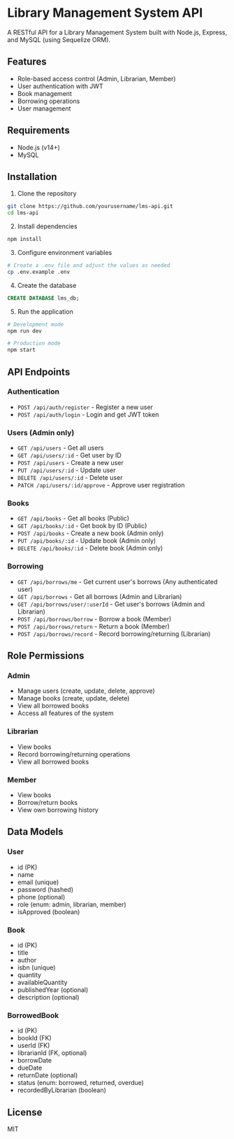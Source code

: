 # Library Management System API

A RESTful API for a Library Management System built with Node.js, Express, and MySQL (using Sequelize ORM).

## Features

- Role-based access control (Admin, Librarian, Member)
- User authentication with JWT
- Book management
- Borrowing operations
- User management

## Requirements

- Node.js (v14+)
- MySQL

## Installation

1. Clone the repository

```bash
git clone https://github.com/yourusername/lms-api.git
cd lms-api
```

2. Install dependencies

```bash
npm install
```

3. Configure environment variables

```bash
# Create a .env file and adjust the values as needed
cp .env.example .env
```

4. Create the database

```sql
CREATE DATABASE lms_db;
```

5. Run the application

```bash
# Development mode
npm run dev

# Production mode
npm start
```

## API Endpoints

### Authentication

- `POST /api/auth/register` - Register a new user
- `POST /api/auth/login` - Login and get JWT token

### Users (Admin only)

- `GET /api/users` - Get all users
- `GET /api/users/:id` - Get user by ID
- `POST /api/users` - Create a new user
- `PUT /api/users/:id` - Update user
- `DELETE /api/users/:id` - Delete user
- `PATCH /api/users/:id/approve` - Approve user registration

### Books

- `GET /api/books` - Get all books (Public)
- `GET /api/books/:id` - Get book by ID (Public)
- `POST /api/books` - Create a new book (Admin only)
- `PUT /api/books/:id` - Update book (Admin only)
- `DELETE /api/books/:id` - Delete book (Admin only)

### Borrowing

- `GET /api/borrows/me` - Get current user's borrows (Any authenticated user)
- `GET /api/borrows` - Get all borrows (Admin and Librarian)
- `GET /api/borrows/user/:userId` - Get user's borrows (Admin and Librarian)
- `POST /api/borrows/borrow` - Borrow a book (Member)
- `POST /api/borrows/return` - Return a book (Member)
- `POST /api/borrows/record` - Record borrowing/returning (Librarian)

## Role Permissions

### Admin

- Manage users (create, update, delete, approve)
- Manage books (create, update, delete)
- View all borrowed books
- Access all features of the system

### Librarian

- View books
- Record borrowing/returning operations
- View all borrowed books

### Member

- View books
- Borrow/return books
- View own borrowing history

## Data Models

### User

- id (PK)
- name
- email (unique)
- password (hashed)
- phone (optional)
- role (enum: admin, librarian, member)
- isApproved (boolean)

### Book

- id (PK)
- title
- author
- isbn (unique)
- quantity
- availableQuantity
- publishedYear (optional)
- description (optional)

### BorrowedBook

- id (PK)
- bookId (FK)
- userId (FK)
- librarianId (FK, optional)
- borrowDate
- dueDate
- returnDate (optional)
- status (enum: borrowed, returned, overdue)
- recordedByLibrarian (boolean)

## License

MIT
